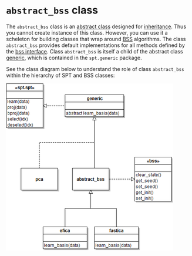 `abstract_bss` class
===

The `abstract_bss` class is an [abstract class][absclass] designed for
[inheritance][inheritance]. Thus you cannot create instance of this class.
However, you can use it a scheleton for building classes that wrap around
[BSS][bss] algorithms. The class `abstract_bss` provides default implementations
for all methods defined by the [bss interface][bss-ifc]. Class `abstract_bss` is
itself a child of the abstract class [generic][generic-class], which is
contained in the `spt.generic` package.

See the class diagram below to understand the role of class `abstract_bss`
within the hierarchy of SPT and BSS classes:

![Hierarchy of SPT and BSS classes](../spt-class-hierarchy.png "Hierarchy of SPT and BSS classes")

[absclass]: ./http://en.wikipedia.org/wiki/Abstract_type
[inheritance]: http://en.wikipedia.org/wiki/Inheritance_(object-oriented_programming)
[bss]: http://en.wikipedia.org/wiki/Blind_signal_separation
[bss-ifc]: ./bss.md
[generic-class]: ../+generic/README.md

